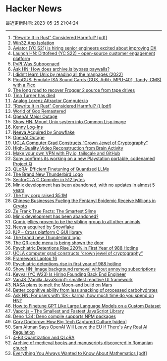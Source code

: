 # Hacker News

最近更新时间: 2023-05-25 21:04:24

--- 
1. [“Rewrite It in Rust” Considered Harmful? [pdf]](https://goto.ucsd.edu/~rjhala/hotos-ffi.pdf) 
2. [Win32 App Isolation](https://github.com/microsoft/win32-app-isolation) 
3. [Aviator (YC S21) is hiring senior engineers excited about improving DX](https://www.ycombinator.com/companies/aviator/jobs) 
4. [Launch HN: Dittofeed (YC S22) – open-source customer engagement platform](https://news.ycombinator.com/item?id=36061344) 
5. [PyPI Was Subpoenaed](https://blog.pypi.org/posts/2023-05-24-pypi-was-subpoenaed/) 
6. [Ask HN: How does archive.is bypass paywalls?](https://news.ycombinator.com/item?id=36060891) 
7. [I didn’t learn Unix by reading all the manpages (2022)](https://www.owlfolio.org/research/i-didnt-learn-unix-by-reading-all-the-manpages/) 
8. [PicoGUS: Emulate ISA Sound Cards (GUS, Adlib, MPU-401, Tandy, CMS) with a Pico](https://github.com/polpo/picogus) 
9. [The long road to recover Frogger 2 source from tape drives](https://github.com/Kneesnap/onstream-data-recovery/blob/main/info/INTRO.MD) 
10. [Tina Turner has died](https://www.independent.co.uk/arts-entertainment/music/news/tina-turner-dies-illness-b2345195.html) 
11. [Analog Lorenz Attractor Computer.io](https://hackaday.io/project/191142-analog-lorenz-attractor-computer) 
12. [“Rewrite It in Rust” Considered Harmful? () [pdf]](https://goto.ucsd.edu/~rjhala/hotos-ffi.pdf) 
13. [World of Goo Remastered](https://play.google.com/store/apps/details?id=com.netflix.NGP.WorldofGooHD&hl=en_US) 
14. [OpenAI Major Outage](https://status.openai.com/incidents/jbt079x532bg) 
15. [Show HN: Mount Unix system into Common Lisp image](https://github.com/PuellaeMagicae/unix-in-lisp) 
16. [Kenny Log-Ins](https://www.kennylog-in.com) 
17. [Neeva Acquired by Snowflake](https://www.snowflake.com/blog/snowflake-acquires-neeva-to-accelerate-search-in-the-data-cloud-through-generative-ai/) 
18. [OpenAI Outage](https://status.openai.com/incidents/jbt079x532bg) 
19. [UCLA Computer Grad Constructs “Crown Jewel of Cryptography”](https://www.acm.org/media-center/2023/may/dissertation-award-2022) 
20. [High-Quality Video Reconstruction from Brain Activity](https://arxiv.org/abs/2305.11675) 
21. [Make your own VPN with Fly.io, tailscale and GitHub](https://github.com/patte/fly-tailscale-exit) 
22. [Sony confirms its working on a new Playstation portable, codenamed Project Q](https://overkill.wtf/sony-new-playstation-portable-q-lite/) 
23. [QLoRA: Efficient Finetuning of Quantized LLMs](https://arxiv.org/abs/2305.14314) 
24. [The Brand New Thunderbird Logo](https://blog.thunderbird.net/2023/05/introducing-the-brand-new-thunderbird-logo/) 
25. [SectorC: A C Compiler in 512 bytes](https://xorvoid.com/sectorc.html) 
26. [Minix development has been abandoned, with no updates in almost 5 years](https://git.minix3.org/index.cgi?p=minix.git;a=summary) 
27. [The tiny corp raised $5.1M](https://geohot.github.io//blog/jekyll/update/2023/05/24/the-tiny-corp-raised-5M.html) 
28. [Chinese Businesses Fueling the Fentanyl Epidemic Receive Millions in Crypto](https://www.elliptic.co/blog/chinese-businesses-fueling-the-fentanyl-epidemic-receive-millions-in-cryptocurrency-payments) 
29. [Ze Frank True Facts: The Smartest Slime](https://www.youtube.com/watch?v=k_GTIL7AECQ) 
30. [Minix development has been abandoned?](https://git.minix3.org/index.cgi?p=minix.git;a=summary) 
31. [Comb jellies proven to be the sibling group to all other animals](https://news.ucsc.edu/2023/05/animal-siblings.html) 
32. [Neeva acquired by Snowflake](https://www.snowflake.com/blog/snowflake-acquires-neeva-to-accelerate-search-in-the-data-cloud-through-generative-ai/) 
33. [IUP – Cross platform C GUI library](https://www.tecgraf.puc-rio.br/iup/) 
34. [The brand new Thunderbird logo](https://blog.thunderbird.net/2023/05/introducing-the-brand-new-thunderbird-logo/) 
35. [The QR-code menu is being shown the door](https://www.nytimes.com/2023/05/22/dining/restaurant-qr-code-menu.html) 
36. [Psychiatric Detentions Rise 220% in First Year of 988 Hotline](https://www.madinamerica.com/2023/05/psychiatric-detentions-rise-988/) 
37. [UCLA computer grad constructs “crown jewel of cryptography”](https://www.acm.org/media-center/2023/may/dissertation-award-2022) 
38. [Framework Laptop 16](https://frame.work/blog/introducing-the-framework-laptop-16) 
39. [Psychiatric detentions rise in first year of 988 hotline](https://www.madinamerica.com/2023/05/psychiatric-detentions-rise-988/) 
40. [Show HN: Image background removal without annoying subscriptions](https://pixian.ai/remove-image-backgrounds) 
41. [Keyval (YC W23) Is Hiring Founding Back End Engineer](https://www.ycombinator.com/companies/keyval/jobs/gc3sdVX-founding-backend-engineer) 
42. [VanJS (Vanilla JavaScript): smallest reactive UI framework](https://github.com/vanjs-org/van) 
43. [NASA plans to melt the Moon–and build on Mars](https://www.wired.com/story/how-nasa-plans-to-melt-the-moon-and-build-on-mars/) 
44. [Better cognitive ability from less snacking of processed carbohydrates](https://studyfinds.org/snacking-processed-foods-brain/) 
45. [Ask HN: For users with 10k+ karma, how much time do you spend on HN?](https://news.ycombinator.com/item?id=36068750) 
46. [How to Finetune GPT Like Large Language Models on a Custom Dataset](https://lightning.ai/pages/blog/how-to-finetune-gpt-like-large-language-models-on-a-custom-dataset/) 
47. [Vapor.js – The Smallest and Fastest JavaScript Library](https://github.com/madrobby/vapor.js) 
48. [Deno 1.34: Deno compile supports NPM packages](https://deno.com/blog/v1.34) 
49. [Cory Doctorow: How Big Tech Captured Culture [video]](https://www.youtube.com/watch?v=kiIovIKzBlc) 
50. [Sam Altman Says OpenAI Will Leave the EU If There&#x27;s Any Real AI Regulation](https://gizmodo.com/sam-altman-openai-gpt-chatbot-chatgpt-gpt4-1850471865) 
51. [4-Bit Quantization and QLoRA](https://huggingface.co/blog/4bit-transformers-bitsandbytes) 
52. [Archive of medieval books and manuscripts discovered in Romanian church](https://www.medievalists.net/2022/09/medieval-books-manuscripts-discovered-romania/) 
53. [Everything You Always Wanted to Know About Mathematics [pdf]](https://www.math.cmu.edu/~jmackey/151_128/bws_book.pdf) 
